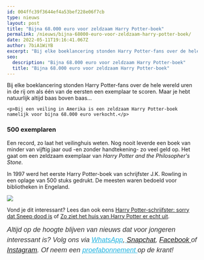 ```yaml
---
id: 004ffc39f3644ef4a53bef228e06f7cb
type: nieuws
layout: post
title: "Bijna 68.000 euro voor zeldzaam Harry Potter-boek"
permalink: /nieuws/bijna-68000-euro-voor-zeldzaam-harry-potter-boek/
date: 2022-05-11T19:16:41.067Z
author: 7biA1WiYB
excerpt: "Bij elke boeklancering stonden Harry Potter-fans over de hele wereld uren in de rij om als één van de eersten een exemplaar te scoren. Maar je hebt natuurlijk altijd baas boven baas...  "
seo:
  description: "Bijna 68.000 euro voor zeldzaam Harry Potter-boek"
  title: "Bijna 68.000 euro voor zeldzaam Harry Potter-boek"
---
```

Bij elke boeklancering stonden Harry Potter-fans over de hele wereld uren in de rij om als één van de eersten een exemplaar te scoren. Maar je hebt natuurlijk altijd baas boven baas...  

    <p>Bij een veiling in Amerika is een zeldzaam Harry Potter-boek namelijk voor bijna 68.000 euro verkocht.</p>
<h3>500 exemplaren</h3>
<p>Een record, zo laat het veilinghuis weten. Nog nooit leverde een boek van minder van vijftig jaar oud -en zonder handtekening- zo veel geld op. Het gaat om een zeldzaam exemplaar van <em>Harry Potter and the Philosopher's Stone.</em> </p>
<p>In 1997 werd het eerste Harry Potter-boek van schrijfster J.K. Rowling in een oplage van 500 stuks gedrukt. De meesten waren bedoeld voor bibliotheken in Engeland.</p>
<div class="kader">
<p><img class="kaderafbeelding" src="https://7dagen.netlify.app/sites/default/files/ff.png"></p>
<p>Vond je dit interessant? Lees dan ook eens <a href="https://7dagen.netlify.app/lifestyle/harry-potter-schrijfster-sorry-dat-sneep-dood">Harry Potter-schrijfster: sorry dat Sneep dood is</a> of <a href="https://7dagen.netlify.app/nieuws/fotos-zo-ziet-het-huis-van-harry-potter-er-%C3%A9cht-uit">Zo ziet het huis van Harry Potter er echt uit</a>.</p>
<p><em style="box-sizing: inherit; color: rgb(51, 51, 51); font-family: &quot;PT Sans&quot;, sans-serif; font-size: 18px; line-height: 27px;">Altijd op de hoogte blijven van nieuws dat voor jongeren interessant is? Volg ons via </em><em style="box-sizing: inherit; color: rgb(34, 179, 224); transition: color 0.3s ease; font-family: &quot;PT Sans&quot;, sans-serif; font-size: 18px; line-height: 27px;"><a href="https://7dagen.netlify.app/whatsapp" style="box-sizing: inherit; color: rgb(34, 179, 224); transition: color 0.3s ease; font-family: &quot;PT Sans&quot;, sans-serif; font-size: 18px; line-height: 27px;">WhatsApp</a></em><em style="box-sizing: inherit; color: rgb(51, 51, 51); font-family: &quot;PT Sans&quot;, sans-serif; font-size: 18px; line-height: 27px;">,</em><em style="box-sizing: inherit; color: rgb(34, 179, 224); transition: color 0.3s ease; font-family: &quot;PT Sans&quot;, sans-serif; font-size: 18px; line-height: 27px;"><a href="https://7dagen.netlify.app/whatsapp" style="box-sizing: inherit; color: rgb(34, 179, 224); transition: color 0.3s ease; font-family: &quot;PT Sans&quot;, sans-serif; font-size: 18px; line-height: 27px;"> </a></em><em style="box-sizing: inherit; color: rgb(51, 51, 51); font-family: &quot;PT Sans&quot;, sans-serif; font-size: 18px; line-height: 27px;"><a href="https://www.snapchat.com/add/sevendaysnl">Snapchat</a>, <a href="https://www.facebook.com/7Daysnl?ref=bookmarks">Facebook </a>of <a href="https://instagram.com/7DAysnl/">Instagram</a>. Of </em><em style="box-sizing: inherit; color: rgb(51, 51, 51); font-family: &quot;PT Sans&quot;, sans-serif; font-size: 18px; line-height: 27px;">neem een </em><a href="https://abonneren.sevendays.nl/abonneren/abonnementen/ae/artikel" style="box-sizing: inherit; color: rgb(34, 179, 224); transition: color 0.3s ease; font-family: &quot;PT Sans&quot;, sans-serif; font-size: 18px; line-height: 27px;"><em style="box-sizing: inherit;">proefabonnement </em></a><em style="box-sizing: inherit; color: rgb(51, 51, 51); font-family: &quot;PT Sans&quot;, sans-serif; font-size: 18px; line-height: 27px;">op de krant!</em></p>
</div>
  
